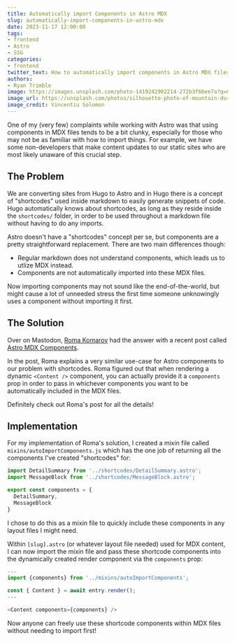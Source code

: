 ```yaml
---
title: Automatically import Components in Astro MDX
slug: automatically-import-components-in-astro-mdx
date: 2023-11-17 12:00:00
tags:
- frontend
- Astro
- SSG
categories:
- frontend
twitter_text: How to automatically import components in Astro MDX files.
authors: 
- Ryan Trimble
image: https://images.unsplash.com/photo-1419242902214-272b3f66ee7a?q=80&w=3913&auto=format&fit=crop&ixlib=rb-4.0.3&ixid=M3wxMjA3fDB8MHxwaG90by1wYWdlfHx8fGVufDB8fHx8fA%3D%3D
image_url: https://unsplash.com/photos/silhouette-photo-of-mountain-during-night-time-ln5drpv_ImI
image_credit: Vincentiu Solomon
---
```


One of my (very few) complaints while working with Astro was that using components in MDX files tends to be a bit clunky, especially for those who may not be as familiar with how to import things. For example, we have some non-developers that make content updates to our static sites who are most likely unaware of this crucial step.

## The Problem

We are converting sites from Hugo to Astro and in Hugo there is a concept of "shortcodes" used inside markdown to easily generate snippets of code. Hugo automatically knows about shortcodes, as long as they reside inside the `shortcodes/` folder, in order to be used throughout a markdown file without having to do any imports. 

Astro doesn't have a "shortcodes" concept per se, but components are a pretty straightforward replacement. There are two main differences though:

- Regular markdown does not understand components, which leads us to utlize MDX instead.
- Components are not automatically imported into these MDX files.

Now importing components may not sound like the end-of-the-world, but might cause a lot of unneeded stress the first time someone unknowingly uses a component without importing it first.

## The Solution

Over on Mastodon, [Roma Komarov](https://front-end.social/@kizu)  had the answer with a recent post called [Astro MDX Components](https://blog.kizu.dev/astro-mdx-components/). 

In the post, Roma explains a very similar use-case for Astro components to our problem with shortcodes. Roma figured out that when rendering a dynamic `<Content />` component, you can actually provide it a `components` prop in order to pass in whichever components you want to be automatically included in the MDX files.

Definitely check out Roma's post for all the details!

## Implementation

For my implementation of Roma's solution, I created a mixin file called `mixins/autoImportComponents.js` which has the one job of returning all the components I've created "shortcodes" for:

```js
import DetailSummary from '../shortcodes/DetailSummary.astro';
import MessageBlock from '../shortcodes/MessageBlock.astro';

export const components = {
  DetailSummary,
  MessageBlock
}
```

I chose to do this as a mixin file to quickly include these components in any layout files I might need.

Within `[slug].astro` (or whatever layout file needed) used for MDX content, I can now import the mixin file and pass these shortcode components into the dynamically created render component via the `components` prop:

```js
---
import {components} from '../mixins/autoImportComponents';

const { Content } = await entry.render();
---

<Content components={components} />
```

Now anyone can freely use these shortcode components within MDX files without needing to import first!
